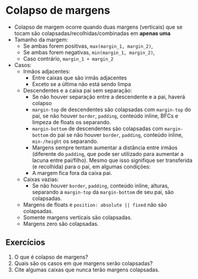 # Colapso de margens

- Colapso de margem ocorre quando duas margens (verticais) que se tocam são colapsadas/recolhidas/combinadas em **apenas uma**
- Tamanho da margem:
  - Se ambas forem positivas, `max(margin_1, margin_2)`,
  - Se ambas forem negativas, `min(margin_1, margin_2)`,
  - Caso contrário, `margin_1 + margin_2`
- Casos:
  - Irmãos adjacentes:
    - Entre caixas que são irmãs adjacentes
    - Exceto se a última não está sendo limpa
  - Descendentes e a caixa pai sem separação:
    - Se não houver separação entre a descendente e a pai, haverá colapso
    - `margin-top` de descendentes são colapsadas com `margin-top` do pai, se não houver `border`, `padding`, conteúdo inline, BFCs e limpeza de floats os separando.
    - `margin-bottom` de descendentes são colapsadas com `margin-bottom` do pai se não houver `border`, `padding`, conteúdo inline, `min-/height` os separando.
    - Margens sempre tentam aumentar a distância entre irmãos (diferente do `padding`, que pode ser utilizado para aumentar a lacuna entre pai/filho). Mesmo que isso signifique ser transferida (e recolhida) para o pai, em algumas condições:
    - A margem fica fora da caixa pai.
  - Caixas vazias:
    - Se não houver `border`, `padding`, conteúdo inline, alturas, separando a `margin-top` da `margin-bottom` de seu pai, são colapsadas.
  - Margens de floats e `position: absolute || fixed` não são colapsadas.
  - Somente margens verticais são colapsadas.
  - Margens zero são colapsadas.

## Exercícios

1. O que é colapso de margens?
2. Quais são os casos em que margens serão colapsadas?
3. Cite algumas caixas que nunca terão margens colapsadas.